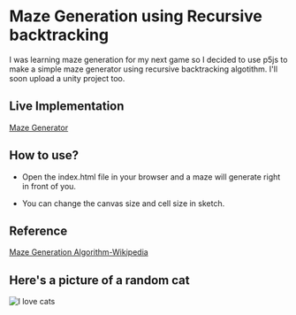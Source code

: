 # Maze Generation using Recursive backtracking

I was learning maze generation for my next game so I decided to use p5js to make a simple maze generator using recursive backtracking algotithm. I'll soon upload a unity project too.

## Live Implementation

[Maze Generator](https://shivamchhapola.github.io/Maze-Generator/)

## How to use?

- Open the index.html file in your browser and a maze will generate right in front of you.

- You can change the canvas size and cell size in sketch.

## Reference

[Maze Generation Algorithm-Wikipedia](https://en.wikipedia.org/wiki/Maze_generation_algorithm)

## Here's a picture of a random cat

![I love cats](https://st2.depositphotos.com/1000877/5947/i/600/depositphotos_59478951-stock-photo-red-kitten.jpg)
